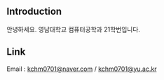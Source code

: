 ## Introduction
안녕하세요.
영남대학교 컴퓨터공학과 21학번입니다.

## Link
Email : kchm0701@naver.com / kchm0701@yu.ac.kr
